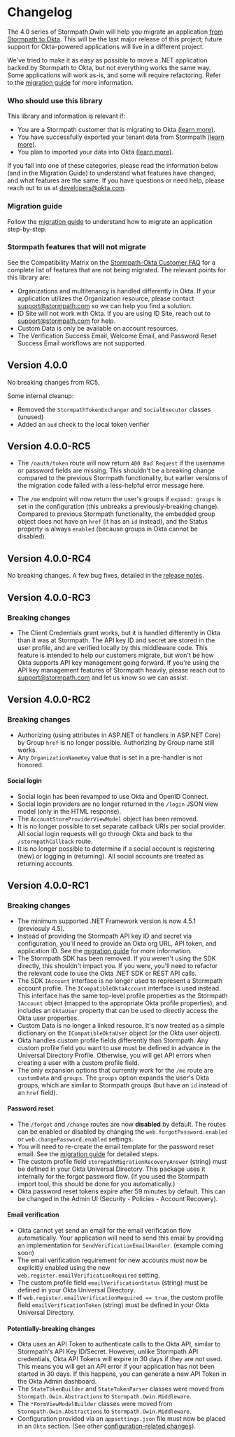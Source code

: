 # Changelog

The 4.0 series of Stormpath.Owin will help you migrate an application [from Stormpath to Okta](https://stormpath.com/oktaplusstormpath). This will be the last major release of this project; future support for Okta-powered applications will live in a different project.

We've tried to make it as easy as possible to move a .NET application backed by Stormpath to Okta, but not everything works the same way. Some applications will work as-is, and some will require refactoring. Refer to the [migration guide](migrating.md) for more information.

### Who should use this library

This library and information is relevant if:

 - You are a Stormpath customer that is migrating to Okta [(learn more)](https://stormpath.com/oktaplusstormpath).
 - You have successfully exported your tenant data from Stormpath [(learn more)](https://stormpath.com/export).
 - You plan to imported your data into Okta [(learn more)](https://developer.okta.com/documentation/stormpath-import).

If you fall into one of these categories, please read the information below (and in the Migration Guide) to understand what features have changed, and what features are the same. If you have questions or need help, please reach out to us at developers@okta.com.

### Migration guide

Follow the [migration guide](migrating.md) to understand how to migrate an application step-by-step.

### Stormpath features that will not migrate

See the Compatibility Matrix on the [Stormpath-Okta Customer FAQ](https://stormpath.com/oktaplusstormpath) for a complete list of features that are not being migrated. The relevant points for this library are:

* Organizations and multitenancy is handled differently in Okta. If your application utilizes the Organization resource, please contact support@stormpath.com so we can help you find a solution.
* ID Site will not work with Okta. If you are using ID Site, reach out to support@stormpath.com for help.
* Custom Data is only be available on account resources.
* The Verification Success Email, Welcome Email, and Password Reset Success Email workflows are not supported.

## Version 4.0.0

No breaking changes from RC5.

Some internal cleanup:

* Removed the `StormpathTokenExchanger` and `SocialExecutor` classes (unused)
* Added an `aud` check to the local token verifier

## Version 4.0.0-RC5

* The `/oauth/token` route will now return `400 Bad Request` if the username or password fields are missing. This shouldn't be a breaking change compared to the previous Stormpath functionality, but earlier versions of the migration code failed with a less-helpful error message here.

* The `/me` endpoint will now return the user's groups if `expand: groups` is set in the configuration (this unbreaks a previously-breaking change). Compared to previous Stormpath functionality, the embedded group object does not have an `href` (it has an `id` instead), and the Status property is always `enabled` (because groups in Okta cannot be disabled).

## Version 4.0.0-RC4

No breaking changes. A few bug fixes, detailed in the [release notes](https://github.com/stormpath/stormpath-dotnet-owin-middleware/releases/tag/4.0.0-rc4).

## Version 4.0.0-RC3

### Breaking changes

* The Client Credentials grant works, but it is handled differently in Okta than it was at Stormpath. The API key ID and secret are stored in the user profile, and are verified locally by this middleware code. This feature is intended to help our customers migrate, but won't be how Okta supports API key management going forward. If you're using the API key management features of Stormpath heavily, please reach out to support@stormpath.com and let us know so we can assist.

## Version 4.0.0-RC2

### Breaking changes

* Authorizing (using attributes in ASP.NET or handlers in ASP.NET Core) by Group `href` is no longer possible. Authorizing by Group name still works.
* Any `OrganizationNameKey` value that is set in a pre-handler is not honored.

#### Social login

* Social login has been revamped to use Okta and OpenID Connect.
* Social login providers are no longer returned in the `/login` JSON view model (only in the HTML response).
* The `AccountStoreProviderViewModel` object has been removed.
* It is no longer possible to set separate callback URIs per social provider. All social login requests will go through Okta and back to the `/stormpathCallback` route.
* It is no longer possible to determine if a social account is registering (new) or logging in (returning). All social accounts are treated as returning accounts.


## Version 4.0.0-RC1

### Breaking changes

* The minimum supported .NET Framework version is now 4.5.1 (previosuly 4.5).
* Instead of providing the Stormpath API key ID and secret via configuration, you'll need to provide an Okta org URL, API token, and application ID. See the [migration guide](migrating.md) for more information.
* The Stormpath SDK has been removed. If you weren't using the SDK directly, this shouldn't impact you. If you were, you'll need to refactor the relevant code to use the Okta .NET SDK or REST API calls.
* The SDK `IAccount` interface is no longer used to represent a Stormpath account profile. The `ICompatibleOktaAccount` interface is used instead. This interface has the same top-level profile properties as the Stormpath `IAccount` object (mapped to the appropriate Okta profile properties), and includes an `OktaUser` property that can be used to directly access the Okta user properties.
* Custom Data is no longer a linked resource. It's now treated as a simple dictionary on the `ICompatibleOktaUser` object (or the Okta user object). 
* Okta handles custom profile fields differently than Stormpath. Any custom profile field you want to use must be defined in advance in the Universal Directory Profile. Otherwise, you will get API errors when creating a user with a custom profile field.
* The only expansion options that currently work for the `/me` route are `customData` and `groups`. The `groups` option expands the user's Okta groups, which are similar to Stormpath groups (but have an `id` instead of an `href` field).

#### Password reset

* The `/forgot` and `/change` routes are now **disabled** by default. The routes can be enabled or disabled by changing the `web.forgotPassword.enabled` or `web.changePassword.enabled` settings.
* You will need to re-create the email template for the password reset email. See the [migration guide](migrating.md) for detailed steps.
* The custom profile field `stormpathMigrationRecoveryAnswer` (string) must be defined in your Okta Universal Directory. This package uses it internally for the forgot password flow. (If you used the Stormpath import tool, this should be done for you automatically.)
* Okta password reset tokens expire after 59 minutes by default. This can be changed in the Admin UI (Security - Policies - Account Recovery).

#### Email verification

* Okta cannot yet send an email for the email verification flow automatically. Your application will need to send this email by providing an implementation for `SendVerificationEmailHandler`. (example coming soon)
* The email verification requirement for new accounts must now be explicitly enabled using the new `web.register.emailVerificationRequired` setting.
* The custom profile field `emailVerificationStatus` (string) must be defined in your Okta Universal Directory.
* If `web.register.emailVerificationRequired == true`, the custom profile field `emailVerificationToken` (string) must be defined in your Okta Universal Directory.

#### Potentially-breaking changes

* Okta uses an API Token to authenticate calls to the Okta API, similar to Stormpath's API Key ID/Secret.  However, unlike Stormpath API credentials, Okta API Tokens will expire in 30 days if they are not used. This means you will get an API error if your application has not been started in 30 days. If this happens, you can generate a new API Token in the Okta Admin dashboard.
* The `StateTokenBuilder` and `StateTokenParser` classes were moved from `Stormpath.Owin.Abstractions` to `Stormpath.Owin.Middleware`.
* The `*FormViewModelBuilder` classes were moved from `Stormpath.Owin.Abstractions` to `Stormpath.Owin.Middleware`.
* Configuration provided via an `appsettings.json` file must now be placed in an `Okta` section. (See other [configuration-related changes](https://github.com/stormpath/stormpath-dotnet-config/blob/master/changelog.md)).
